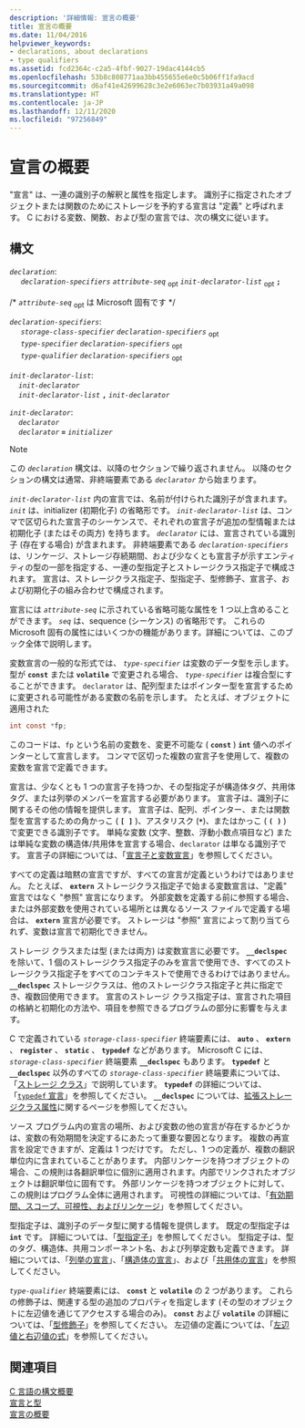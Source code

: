 ```yaml
---
description: '詳細情報: 宣言の概要'
title: 宣言の概要
ms.date: 11/04/2016
helpviewer_keywords:
- declarations, about declarations
- type qualifiers
ms.assetid: fcd2364c-c2a5-4fbf-9027-19dac4144cb5
ms.openlocfilehash: 53b8c808771aa3bb455655e6e0c5b06ff1fa9acd
ms.sourcegitcommit: d6af41e42699628c3e2e6063ec7b03931a49a098
ms.translationtype: HT
ms.contentlocale: ja-JP
ms.lasthandoff: 12/11/2020
ms.locfileid: "97256849"
---
```

# <a name="overview-of-declarations"></a>宣言の概要

"宣言" は、一連の識別子の解釈と属性を指定します。 識別子に指定されたオブジェクトまたは関数のためにストレージを予約する宣言は "定義" と呼ばれます。 C における変数、関数、および型の宣言では、次の構文に従います。

## <a name="syntax"></a>構文

*`declaration`*:<br/>
&nbsp;&nbsp;&nbsp;&nbsp; *`declaration-specifiers`* *`attribute-seq`* <sub>opt</sub> *`init-declarator-list`* <sub>opt</sub> **`;`**

/\* *`attribute-seq`* <sub>opt</sub> は Microsoft 固有です */

*`declaration-specifiers`*:<br/>
&nbsp;&nbsp;&nbsp;&nbsp; *`storage-class-specifier`* *`declaration-specifiers`* <sub>opt</sub><br/>
&nbsp;&nbsp;&nbsp;&nbsp; *`type-specifier`* *`declaration-specifiers`* <sub>opt</sub><br/>
&nbsp;&nbsp;&nbsp;&nbsp; *`type-qualifier`* *`declaration-specifiers`* <sub>opt</sub>

*`init-declarator-list`*:<br/>
&nbsp;&nbsp;&nbsp;&nbsp;*`init-declarator`*<br/>
&nbsp;&nbsp;&nbsp;&nbsp;*`init-declarator-list`* **`,`** *`init-declarator`*

*`init-declarator`*:<br/>
&nbsp;&nbsp;&nbsp;&nbsp;*`declarator`*<br/>
&nbsp;&nbsp;&nbsp;&nbsp;*`declarator`* **`=`** *`initializer`*

> [!NOTE]
> この *`declaration`* 構文は、以降のセクションで繰り返されません。 以降のセクションの構文は通常、非終端要素である *`declarator`* から始まります。

*`init-declarator-list`* 内の宣言では、名前が付けられた識別子が含まれます。 *`init`* は、initializer (初期化子) の省略形です。 *`init-declarator-list`* は、コンマで区切られた宣言子のシーケンスで、それぞれの宣言子が追加の型情報または初期化子 (またはその両方) を持ちます。 *`declarator`* には、宣言されている識別子 (存在する場合) が含まれます。 非終端要素である *`declaration-specifiers`* は、リンケージ、ストレージ存続期間、および少なくとも宣言子が示すエンティティの型の一部を指定する、一連の型指定子とストレージクラス指定子で構成されます。 宣言は、ストレージクラス指定子、型指定子、型修飾子、宣言子、および初期化子の組み合わせで構成されます。

宣言には *`attribute-seq`* に示されている省略可能な属性を 1 つ以上含めることができます。 *`seq`* は、sequence (シーケンス) の省略形です。 これらの Microsoft 固有の属性にはいくつかの機能があります。詳細については、このブック全体で説明します。

変数宣言の一般的な形式では、 *`type-specifier`* は変数のデータ型を示します。 型が **`const`** または **`volatile`** で変更される場合、 *`type-specifier`* は複合型にすることができます。 `declarator` は、配列型またはポインター型を宣言するために変更される可能性がある変数の名前を示します。 たとえば、オブジェクトに適用された

```C
int const *fp;
```

このコードは、`fp` という名前の変数を、変更不可能な ( **`const`** ) **`int`** 値へのポインターとして宣言します。 コンマで区切った複数の宣言子を使用して、複数の変数を宣言で定義できます。

宣言は、少なくとも 1 つの宣言子を持つか、その型指定子が構造体タグ、共用体タグ、または列挙のメンバーを宣言する必要があります。 宣言子は、識別子に関するその他の情報を提供します。 宣言子は、配列、ポインター、または関数型を宣言するための角かっこ ( **`[ ]`** )、アスタリスク (<strong>`*`</strong>)、またはかっこ ( **`( )`** ) で変更できる識別子です。 単純な変数 (文字、整数、浮動小数点項目など) または単純な変数の構造体/共用体を宣言する場合、`declarator` は単なる識別子です。 宣言子の詳細については、「[宣言子と変数宣言](../c-language/declarators-and-variable-declarations.md)」を参照してください。

すべての定義は暗黙の宣言ですが、すべての宣言が定義というわけではありません。 たとえば、 **`extern`** ストレージクラス指定子で始まる変数宣言は、"定義" 宣言ではなく "参照" 宣言になります。 外部変数を定義する前に参照する場合、または外部変数を使用されている場所とは異なるソース ファイルで定義する場合は、 **`extern`** 宣言が必要です。 ストレージは "参照" 宣言によって割り当てられず、変数は宣言で初期化できません。

ストレージ クラスまたは型 (または両方) は変数宣言に必要です。 **`__declspec`** を除いて、1 個のストレージクラス指定子のみを宣言で使用でき、すべてのストレージクラス指定子をすべてのコンテキストで使用できるわけではありません。 **`__declspec`** ストレージクラスは、他のストレージクラス指定子と共に指定でき、複数回使用できます。 宣言のストレージ クラス指定子は、宣言された項目の格納と初期化の方法や、項目を参照できるプログラムの部分に影響を与えます。

C で定義されている *`storage-class-specifier`* 終端要素には、 **`auto`** 、 **`extern`** 、 **`register`** 、 **`static`** 、 **`typedef`** などがあります。 Microsoft C には、 *`storage-class-specifier`* 終端要素 **`__declspec`** もあります。 **`typedef`** と **`__declspec`** 以外のすべての *`storage-class-specifier`* 終端要素については、「[ストレージ クラス](../c-language/c-storage-classes.md)」で説明しています。 **`typedef`** の詳細については、「[`typedef` 宣言](../c-language/typedef-declarations.md)」を参照してください。 **`__declspec`** については、[拡張ストレージクラス属性](../c-language/c-extended-storage-class-attributes.md)に関するページを参照してください。

ソース プログラム内の宣言の場所、および変数の他の宣言が存在するかどうかは、変数の有効期間を決定するにあたって重要な要因となります。 複数の再宣言を設定できますが、定義は 1 つだけです。 ただし、1 つの定義が、複数の翻訳単位内に含まれていることがあります。 内部リンケージを持つオブジェクトの場合、この規則は各翻訳単位に個別に適用されます。内部でリンクされたオブジェクトは翻訳単位に固有です。 外部リンケージを持つオブジェクトに対して、この規則はプログラム全体に適用されます。 可視性の詳細については、「[有効期間、スコープ、可視性、およびリンケージ](../c-language/lifetime-scope-visibility-and-linkage.md)」を参照してください。

型指定子は、識別子のデータ型に関する情報を提供します。 既定の型指定子は **`int`** です。 詳細については、「[型指定子](../c-language/c-type-specifiers.md)」を参照してください。 型指定子は、型のタグ、構造体、共用コンポーネント名、および列挙定数も定義できます。 詳細については、「[列挙の宣言](../c-language/c-enumeration-declarations.md)」、「[構造体の宣言](../c-language/structure-declarations.md)」、および「[共用体の宣言](../c-language/union-declarations.md)」を参照してください。

*`type-qualifier`* 終端要素には、 **`const`** と **`volatile`** の 2 つがあります。 これらの修飾子は、関連する型の追加のプロパティを指定します (その型のオブジェクトに左辺値を通じてアクセスする場合のみ)。 **`const`** および **`volatile`** の詳細については、「[型修飾子](../c-language/type-qualifiers.md)」を参照してください。 左辺値の定義については、「[左辺値と右辺値の式](../c-language/l-value-and-r-value-expressions.md)」を参照してください。

## <a name="see-also"></a>関連項目

[C 言語の構文概要](../c-language/c-language-syntax-summary.md)<br/>
[宣言と型](../c-language/declarations-and-types.md)<br/>
[宣言の概要](../c-language/summary-of-declarations.md)
